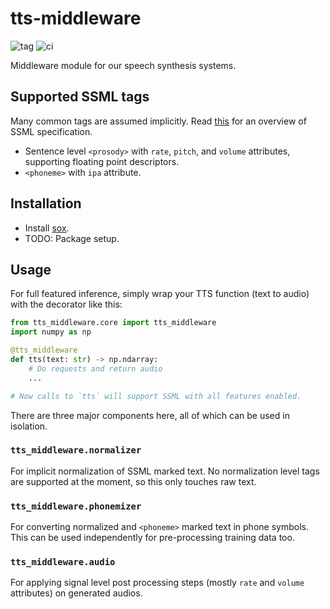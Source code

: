 # tts-middleware

![tag](https://img.shields.io/github/v/tag/Vernacular-ai/tts-middleware.svg?style=flat-square) ![ci](https://img.shields.io/github/workflow/status/Vernacular-ai/tts-middleware/CI.svg?style=flat-square)

Middleware module for our speech synthesis systems.

## Supported SSML tags

Many common tags are assumed implicitly. Read
[this](https://www.w3.org/TR/speech-synthesis/) for an overview of SSML
specification.

+ Sentence level `<prosody>` with `rate`, `pitch`, and `volume` attributes,
  supporting floating point descriptors.
+ `<phoneme>` with `ipa` attribute.

## Installation

- Install [sox](http://sox.sourceforge.net/).
- TODO: Package setup.

## Usage

For full featured inference, simply wrap your TTS function (text to audio) with
the decorator like this:

```python
from tts_middleware.core import tts_middleware
import numpy as np

@tts_middleware
def tts(text: str) -> np.ndarray:
    # Do requests and return audio
    ...

# Now calls to `tts` will support SSML with all features enabled.
```

There are three major components here, all of which can be used in isolation.

### `tts_middleware.normalizer`

For implicit normalization of SSML marked text. No normalization level tags are
supported at the moment, so this only touches raw text.

### `tts_middleware.phonemizer`
For converting normalized and `<phoneme>` marked text in phone symbols. This can
be used independently for pre-processing training data too.
   
### `tts_middleware.audio`
For applying signal level post processing steps (mostly `rate` and `volume`
attributes) on generated audios.
